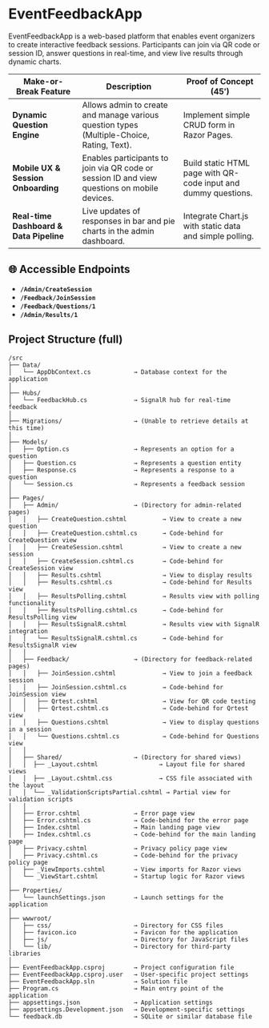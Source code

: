 # EventFeedbackApp
EventFeedbackApp is a web-based platform that enables event organizers to create interactive feedback sessions. Participants can join via QR code or session ID, answer questions in real-time, and view live results through dynamic charts.

| Make-or-Break Feature                    | Description                                                                                     | Proof of Concept (45′)                                             |
|------------------------------------------|-------------------------------------------------------------------------------------------------|--------------------------------------------------------------------|
| **Dynamic Question Engine**              | Allows admin to create and manage various question types (Multiple-Choice, Rating, Text).        | Implement simple CRUD form in Razor Pages.                         |
| **Mobile UX & Session Onboarding**       | Enables participants to join via QR code or session ID and view questions on mobile devices.    | Build static HTML page with QR-code input and dummy questions.     |
| **Real-time Dashboard & Data Pipeline**  | Live updates of responses in bar and pie charts in the admin dashboard.                         | Integrate Chart.js with static data and simple polling.            |


## 🌐 Accessible Endpoints

-  **`/Admin/CreateSession`**
-  **`/Feedback/JoinSession`**
-  **`/Feedback/Questions/1`**
-  **`/Admin/Results/1`**


## Project Structure (full)

```plaintext
/src
├── Data/
│   └── AppDbContext.cs            → Database context for the application
│
├── Hubs/
│   └── FeedbackHub.cs             → SignalR hub for real-time feedback
│
├── Migrations/                    → (Unable to retrieve details at this time)
│
├── Models/
│   ├── Option.cs                  → Represents an option for a question
│   ├── Question.cs                → Represents a question entity
│   ├── Response.cs                → Represents a response to a question
│   └── Session.cs                 → Represents a feedback session
│
├── Pages/
│   ├── Admin/                     → (Directory for admin-related pages)
│   │   ├── CreateQuestion.cshtml          → View to create a new question
│   │   ├── CreateQuestion.cshtml.cs       → Code-behind for CreateQuestion view
│   │   ├── CreateSession.cshtml           → View to create a new session
│   │   ├── CreateSession.cshtml.cs        → Code-behind for CreateSession view
│   │   ├── Results.cshtml                 → View to display results
│   │   ├── Results.cshtml.cs              → Code-behind for Results view
│   │   ├── ResultsPolling.cshtml          → Results view with polling functionality
│   │   ├── ResultsPolling.cshtml.cs       → Code-behind for ResultsPolling view
│   │   ├── ResultsSignalR.cshtml          → Results view with SignalR integration
│   │   └── ResultsSignalR.cshtml.cs       → Code-behind for ResultsSignalR view
│   │   
│   ├── Feedback/                  → (Directory for feedback-related pages)
│   │   ├── JoinSession.cshtml             → View to join a feedback session
│   │   ├── JoinSession.cshtml.cs          → Code-behind for JoinSession view
│   │   ├── Qrtest.cshtml                  → View for QR code testing
│   │   ├── Qrtest.cshtml.cs               → Code-behind for Qrtest view
│   │   ├── Questions.cshtml               → View to display questions in a session
│   │   └── Questions.cshtml.cs            → Code-behind for Questions view
│   │   
│   ├── Shared/                    → (Directory for shared views)
│   │  ├── _Layout.cshtml                 → Layout file for shared views
│   │  ├── _Layout.cshtml.css             → CSS file associated with the layout
│   │  └── _ValidationScriptsPartial.cshtml → Partial view for validation scripts
│   │   
│   ├── Error.cshtml               → Error page view
│   ├── Error.cshtml.cs            → Code-behind for the error page
│   ├── Index.cshtml               → Main landing page view
│   ├── Index.cshtml.cs            → Code-behind for the main landing page
│   ├── Privacy.cshtml             → Privacy policy page view
│   ├── Privacy.cshtml.cs          → Code-behind for the privacy policy page
│   ├── _ViewImports.cshtml        → View imports for Razor views
│   └── _ViewStart.cshtml          → Startup logic for Razor views
│
├── Properties/
│   └── launchSettings.json        → Launch settings for the application
│
├── wwwroot/
│   ├── css/                       → Directory for CSS files
│   ├── favicon.ico                → Favicon for the application
│   ├── js/                        → Directory for JavaScript files
│   └── lib/                       → Directory for third-party libraries
│
├── EventFeedbackApp.csproj        → Project configuration file
├── EventFeedbackApp.csproj.user   → User-specific project settings
├── EventFeedbackApp.sln           → Solution file
├── Program.cs                     → Main entry point of the application
├── appsettings.json               → Application settings
├── appsettings.Development.json   → Development-specific settings
└── feedback.db                    → SQLite or similar database file
```

